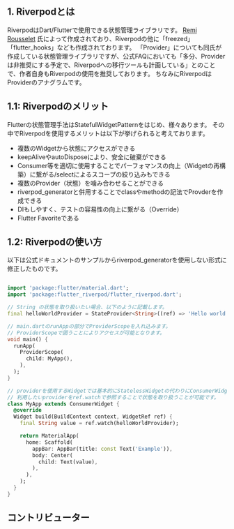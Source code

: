 ## 1. Riverpodとは

RiverpodはDart/Flutterで使用できる状態管理ライブラリです。
[Remi Rousselet](https://github.com/rrousselGit) 氏によって作成されており、Riverpodの他に「freezed」「flutter_hooks」なども作成されております。
「Provider」についても同氏が作成している状態管理ライブラリですが、公式FAQにおいても「多分、Providerは非推奨にする予定で、Riverpodへの移行ツールも計画している」とのことで、作者自身もRiverpodの使用を推奨しております。
ちなみにRiverpodはProviderのアナグラムです。

## 1.1: Riverpodのメリット

Flutterの状態管理手法はStatefulWidgetPatternをはじめ、様々あります。
その中でRiverpodを使用するメリットは以下が挙げられると考えております。

- 複数のWidgetから状態にアクセスができる
- keepAliveやautoDisposeにより、安全に破棄ができる
- Consumer等を適切に使用することでパーフォマンスの向上（Widgetの再構築）に繋がる/selectによるスコープの絞り込みもできる
- 複数のProvider（状態）を噛み合わせることができる
- riverpod_generatorと併用することでclassやmethodの記法でProvderを作成できる
- DIもしやすく、テストの容易性の向上に繋がる（Override）
- Flutter Favoriteである

## 1.2: Riverpodの使い方

以下は公式ドキュメントのサンプルからriverpod_generatorを使用しない形式に修正したものです。

```dart

import 'package:flutter/material.dart';
import 'package:flutter_riverpod/flutter_riverpod.dart';

// String の状態を取り扱いたい場合、以下のように記載します。
final helloWorldProvider = StateProvider<String>((ref) => 'Hello world');

// main.dartのrunAppの部分でProviderScopeを入れ込みます。
// ProviderScopeで囲うことによりアクセスが可能となります。
void main() {
  runApp(
    ProviderScope(
      child: MyApp(),
    ),
  );
}

// providerを使用するWidgetでは基本的にStatelessWidgetの代わりにConsumerWidgetを使用します。
// 利用したいproviderをref.watchで参照することで状態を取り扱うことが可能です。
class MyApp extends ConsumerWidget {
  @override
  Widget build(BuildContext context, WidgetRef ref) {
    final String value = ref.watch(helloWorldProvider);

    return MaterialApp(
      home: Scaffold(
        appBar: AppBar(title: const Text('Example')),
        body: Center(
          child: Text(value),
        ),
      ),
    );
  }
}

```

## コントリビューター

<BaseProfile avatar-url="/staff/daichi-aoki.png" name="ちっぴー" title="FlutterとFirebaseをよく扱っており、Riverpodは重宝しております！ハンズオンを通して学びを一緒に深めていきましょう👾" twitter-url="https://twitter.com/chippy_ao" />
